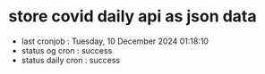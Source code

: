 # store covid daily api as json data

- last cronjob : Tuesday, 10 December 2024 01:18:10
- status og cron : success
- status daily cron : success
      
      